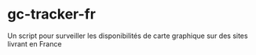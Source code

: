 # gc-tracker-fr
Un script pour surveiller les disponibilités de carte graphique sur des sites livrant en France
